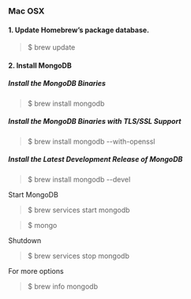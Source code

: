 
### Mac OSX

#### 1. Update Homebrew’s package database.
>$ brew update

#### 2. Install MongoDB

##### Install the MongoDB Binaries
 >$ brew install mongodb

##### Install the MongoDB Binaries with TLS/SSL Support
 >$ brew install mongodb --with-openssl

##### Install the Latest Development Release of MongoDB
 >$ brew install mongodb --devel
 

Start MongoDB
>$ brew services start mongodb

>$ mongo

Shutdown
>$ brew services stop mongodb

For more options
>$ brew info mongodb
